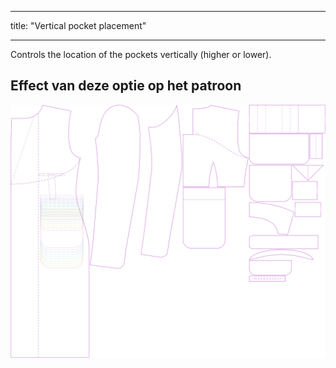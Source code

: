 - - -
title: "Vertical pocket placement"
- - -

Controls the location of the pockets vertically (higher or lower).

## Effect van deze optie op het patroon

![This image shows the effect of this option by superimposing several variants that have a different value for this option](carlton_pocketplacementvertical_sample.svg "Effect of this option on the pattern")
